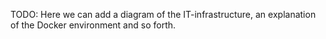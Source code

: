 TODO: Here we can add a diagram of the IT-infrastructure, an explanation of the Docker environment and so forth.